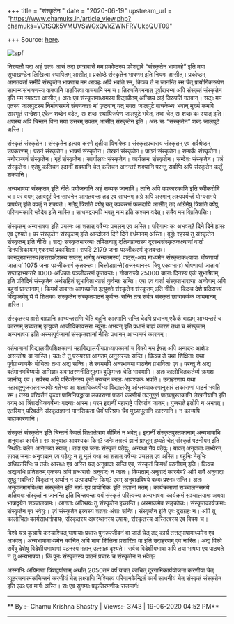 +++
title = "संस्कृतेन "
date = "2020-06-19"
upstream_url = "https://www.chamuks.in/article_view.php?chamuks=VGtSQk5VMUVSWGxQVkZWNFRVUkpQUT09"

+++
Source: [here](https://www.chamuks.in/article_view.php?chamuks=VGtSQk5VMUVSWGxQVkZWNFRVUkpQUT09).



![spf](article_img/CHAMU-1592565748jethat_.jpg)

तिरुपतौ यदा अहं छात्रः आसं तदा छात्रावासे मम प्रकोष्ठस्य प्रवेशद्वारे
“संस्कृतेन भाषामहे” इति मया सुधाखण्डेन लिखित्वा स्थापितम् आसीत्।
प्रकोष्ठे संस्कृतेन भाषणम् इति नियमः आसीत्। प्रकोष्ठम् आगतवतां समीपे
संस्कृतेन भाषणाय मम आग्रहः अपि भवति स्म, किञ्च ते न जानन्ति स्म चेत्
प्रायोगिकरूपेण सामान्यसंभाषणस्य वाक्यानि पाठयित्वा वाचयामि स्म च।
तिरुपतिगमनात् पूर्वादारभ्य अपि संस्कृतं संस्कृतेन इति मम स्पष्टता आसीत्।
अतः एव संस्कृतमाध्यमस्य विद्यापीठम् अन्विष्य अहं तिरुपतिं गतवान्। सद्यः
मम एतस्य जालपुटस्य निर्माणसमये संगणकज्ञः मां पृष्टवान् यत् भवतः जालपुटे
वाचकेभ्यः भवान् मुख्यं कमपि सारभूतं सन्देशम् एकेन शब्देन वदेत्, सः शब्दः
स्थायिरूपेण जालपुटे भवेत्, तथा चेत् सः शब्दः कः स्यात् इति। क्षणस्य अपि
चिन्तनं विना मया उत्तरम् उक्तम् आसीत् संस्कृतेन इति। अतः सः “संस्कृतेन”
शब्दः जालपुटे अस्ति।  
  
संस्कृतं संस्कृतेन। संस्कृतेन इत्यत्र करणे तृतीया विभक्तिः।
संस्कृतप्रचाराय संस्कृतम् एव सर्वश्रेष्ठम् उपकरणम्। पठनं संस्कृतेन।
भाषणं संस्कृतेन। लेखनं संस्कृतेन। पाठनं संस्कृतेन। सम्पर्कः संस्कृतेन।
मनोरञ्जनं संस्कृतेन। गृहं संस्कृतेन। कार्यालयः संस्कृतेन। कार्यक्रमः
संस्कृतेन। सन्देशः संस्कृतेन। पत्रं संस्कृतेन। एतेषु कतिचन इदानीं
शक्यानि चेत् कतिचन अनन्तरं शक्यानि परन्तु सर्वाणि अपि संस्कृतेन कर्तुं
शक्यानि।  
  
अन्यभाषया संस्कृतम् इति नीतेः प्रयोजनानि अहं सम्यक् जानामि। तानि अपि
उपकारकाणि इति स्वीकरोमि च। परं वयम् एतावद्दूरं येन साधनेन आगतवन्तः तद्
एव साधनम् अग्रे अपि अस्मान् लक्ष्यपर्यन्तं योग्यसमये प्रापयेत् इति
वक्तुं न शक्यते। गतेषु त्रिंशति वर्षेषु यत् उपकरणं फलदायि आसीत् तद्
अग्रिमेषु त्रिंशति वर्षेषु परिणामकारि भवेदेव इति नास्ति। साधनद्वयमपि
भवतु नाम इति कश्चन वदेत्। तत्रैव मम विप्रतिपत्तिः।  
  
संस्कृतम् अन्यभाषया इति प्रयत्नः आ शतात् वर्षेभ्यः प्रचलन् एव अस्ति।
परिणामः कः अभवत्? दिने दिने ह्रासः एव दृश्यते। परं संस्कृतेन संस्कृतम्
इति आन्दोलनं दिने दिने वर्धमानम् अस्ति। वृद्धेः रहस्यं तु संस्कृतेन
संस्कृतम् इति नीतिः। सद्यः संस्कृतभारत्याः तमिलनाडु दक्षिणप्रान्तस्य
दूरस्थसंस्कृतकक्ष्याणां वार्ता दिनपत्रिकायाम् एकस्यां प्रकाशिता। सपदि
2179 जनाः पञ्जीकरणं कृतवन्तः। कानपुरप्रान्तस्य(उत्तरप्रदेशस्य सप्तसु
भागेषु अन्यतमस्य) वाट्स्-आप् माध्यमेन संस्कृतकक्ष्यायाः घोषणायां जातायां
1075 जनाः पञ्जीकरणं कृतवन्तः। चित्तोडप्रान्ते(राजस्थानस्य त्रिषु एकः
भागः) घोषणायां जातायां सप्ताहाभ्यन्तरे 1000-अधिकाः पञ्जीकरणं कृतवन्तः।
गोवाराज्ये 25000 बालाः दिनस्य एकं सुभाषितम् इति प्रतिदिनं संस्कृतेन
अर्थसहितं सुभाषिताभ्यासं कुर्वन्तः सन्ति। एषा एव वार्ता संस्कृतभारत्याः
अन्येषाम् अपि बहूनां प्रान्तानाम्। किमर्थं तावन्तः आगच्छन्ति इत्युक्ते
संस्कृतेन संस्कृतम् इति नीतिः। किञ्च देशे प्रतिराज्यं विद्यालयेषु ये ये
शिक्षकाः संस्कृतेन संस्कृतपाठनं कुर्वन्तः सन्ति तत्र सर्वत्र संस्कृतं
छात्राकर्षकं जायमानम् अस्ति।  
  
संस्कृतस्य ह्रासे बाह्यानि आभ्यन्तराणि चेति बहूनि कारणानि सन्ति चेदपि
प्रधानम् एकैकं बाह्यम् आभ्यन्तरं च कारणम् उच्यताम् इत्युक्ते
आजीविकावसराः न्यूनाः अभवन् इति प्रधानं बाह्यं कारणं तथा च संस्कृतम्
अन्यभाषया इति अस्मत्पूर्वजानां संस्कृतज्ञानां नीतिः प्रधानम् आभ्यन्तरं
कारणम्।  
  
वर्तमानानां विद्यालयीयशिक्षकाणां महाविद्यालयीयप्राध्यापकानां च विषये मम
ईषत् अपि अनादरः आक्षेपः असन्तोषः वा नास्ति। यतः ते तु परम्परया आगतम्
अनुसरन्तः सन्ति। किञ्च ते य़था शिक्षिताः यथा पूर्वप्राध्यापकैः बोधिताः
तथा अद्य सन्ति। ते स्वयमपि अन्यभाषया पाठनेन प्रभाविताः एव। परन्तु ते
अद्य वर्तमानभविष्ययोः अभिज्ञाः अवगतरणनीतिसूक्ष्माः बुद्धिमन्तः चेति
भावयामि। अतः कालोचितकर्तव्यं क्रमशः जानीयुः एव। सर्वस्य अपि परिवर्तनस्य
कृते कश्चन कालः आवश्यकः भवति। उदाहरणाय यथा महाराष्ट्रगुजरातराज्ययोः
गतेभ्यः आ शताधिकवर्षेभ्यः विद्यालयेषु आंग्लव्याकरणानुसारं लकाराणां पाठनं
भवति स्म। तस्य परिवर्तनं कृत्वा पाणिनिपद्धत्या लकाराणां पाठनं करणीयं
तदनुगुणं पाठ्यपुस्तकानि लेखनीयानि इति वयम् आ त्रिंशदधिकवर्षेभ्यः वदन्तः
आस्म। परम् इदानीं महाराष्ट्रे परिवर्तनं जातम्। गुजराते इतोपि न अभवत्।
एतस्मिन् परिवर्तने संस्कृतज्ञानां मानसिकता धैर्यं परिश्रमः चैव
मुख्यभूतानि कारणानि। न कान्यपि बाह्यकारणानि।  
  
संस्कृतं संस्कृतेन इति चिन्तनं केवलं शिक्षाक्षेत्राय सीमितं न भवेत्।
इदानीं संस्कृतपुस्तकानाम् अन्यभाषाभिः अनुवादः कार्यते। सः अनुवादः
आवश्यकः किम्? जनैः तत्रत्यं ज्ञानं प्राप्तुम् इष्यते चेत् संस्कृतं
पठनीयम् इति स्थितिः बलेन आनेतव्या स्यात्। तदा एव जनाः संस्कृतं पठेय़ुः,
अन्यथा नैव पठेय़ुः। यावत् अनुवादाः लभ्येरन् तावत् जनाः अनुवादान् एव
पठेयुः न तु मूलं यथा आ शतात् वर्षेभ्यः प्रचलत् एव अस्ति। बहुभिः नेतृभिः
अधिकारिभिः च तर्कः आरब्धः एव अस्ति यत् अनुवादाः सन्ति एव, संस्कृतं
किमर्थं पठनीयम् इति। किञ्च अद्यावधि प्रतिशतम् एकस्य अपि ग्रन्थराशेः
अनुवादः न जातः। कियताम् अनुवादं कारयेम? अपि सर्वे अनुवादाः सुष्ठु
भवन्ति? विकृतान् अर्थान् न उत्पादयन्ति किम्? एवम् अनुवादविषये बहवः
प्रश्नाः सन्ति। अतः अनुवादमार्गापेक्षया संस्कृतेन इति मार्गः एव
प्रायोगिकः इति तज्ञानां मतम्। कार्यक्रमाणां सञ्चालनसमये अतिथयः संस्कृतं
न जानन्ति इति चिन्तयन्तः वयं संस्कृतं परित्यज्य अन्यभाषया कार्यक्रमं
सञ्चालयामः अथवा भाषाद्वयेन सञ्चालयामः। आगताः अतिथयः तु संस्कृतेन
इच्छन्ति। अस्माकमेव सङ्कोचः। संस्कृतकार्यक्रमाः संस्कृतेन एव भवेयुः। एवं
संस्कृतेन इत्यस्य शतशः अंशाः सन्ति। संस्कृतेन इति एषः दुराग्रहः न। अपि
तु कालोचितः कार्यसाधनोपायः, संस्कृतस्य अवस्थानस्य उपायः, संस्कृतस्य
अस्तित्वस्य एव विषयः च।  
  
विश्वे यत्र कुत्रापि कस्याश्चित् भाषायाः प्रचारः पुनरुज्जीवनं वा जातं
चेत् तद् कार्यं तत्तद्भाषामाध्यमेन एव अभवत्। अन्यभाषामाध्यमेन काचित् अपि
भाषा शिक्षिता प्रसारिता वा इति उदाहरणम् एव नास्ति। अद्य विश्वे सर्वेषु
देशेषु विदेशीयभाषाणां पठनस्य महान् उत्साहः दृश्यते। सर्वत्र विदेशीयभाषा
अपि तया भाषया एव पाठ्यते न तु अन्यभाषया। किं पुनः संस्कृतस्य पाठनं
प्रचारः च संस्कृतेन न भवेत्?  
  
अस्माभिः अग्रिमाणां त्रिंशद्वर्षाणाम् अर्थात् 2050तमं वर्षं यावत् काचित्
दूरगामिकार्ययोजना करणीया चेत् व्यूहरचनात्मकचिन्तनं करणीयं चेत् लक्ष्याणि
निश्चित्य परिणामकेन्द्रितं कार्यं साधनीयं चेत् संस्कृतं संस्कृतेन इति
एकः एव मार्गः अस्ति। सः एव सुगम्यः प्रकृतिरमणीयः राजमार्गः!  

------------------------------------------------------------------------

** By :- Chamu Krishna Shastry \| Views:- 3743 \| 19-06-2020 04:52
PM**  

------------------------------------------------------------------------

